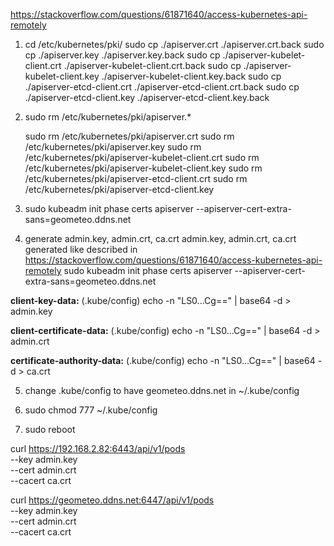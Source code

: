 https://stackoverflow.com/questions/61871640/access-kubernetes-api-remotely
1. cd /etc/kubernetes/pki/
   sudo cp ./apiserver.crt ./apiserver.crt.back
   sudo cp ./apiserver.key ./apiserver.key.back
   sudo cp ./apiserver-kubelet-client.crt ./apiserver-kubelet-client.crt.back
   sudo cp ./apiserver-kubelet-client.key ./apiserver-kubelet-client.key.back
   sudo cp ./apiserver-etcd-client.crt ./apiserver-etcd-client.crt.back
   sudo cp ./apiserver-etcd-client.key ./apiserver-etcd-client.key.back

2. sudo rm /etc/kubernetes/pki/apiserver.*
   
   sudo rm /etc/kubernetes/pki/apiserver.crt 
   sudo rm /etc/kubernetes/pki/apiserver.key
   sudo rm /etc/kubernetes/pki/apiserver-kubelet-client.crt
   sudo rm /etc/kubernetes/pki/apiserver-kubelet-client.key
   sudo rm /etc/kubernetes/pki/apiserver-etcd-client.crt
   sudo rm /etc/kubernetes/pki/apiserver-etcd-client.key
3. sudo kubeadm init phase certs apiserver --apiserver-cert-extra-sans=geometeo.ddns.net

4. generate admin.key, admin.crt, ca.crt 
admin.key, admin.crt, ca.crt generated like described in https://stackoverflow.com/questions/61871640/access-kubernetes-api-remotely
sudo kubeadm init phase certs apiserver --apiserver-cert-extra-sans=geometeo.ddns.net

**client-key-data:** (.kube/config)
echo -n "LS0...Cg==" | base64 -d > admin.key

**client-certificate-data:** (.kube/config)
echo -n "LS0...Cg==" | base64 -d > admin.crt

**certificate-authority-data:** (.kube/config)
echo -n "LS0...Cg==" | base64 -d > ca.crt

5. change .kube/config to have geometeo.ddns.net in ~/.kube/config
6. sudo chmod 777 ~/.kube/config

7. sudo reboot

curl https://192.168.2.82:6443/api/v1/pods  \
--key admin.key \
--cert admin.crt \
--cacert ca.crt

curl https://geometeo.ddns.net:6447/api/v1/pods  \
--key admin.key \
--cert admin.crt \
--cacert ca.crt